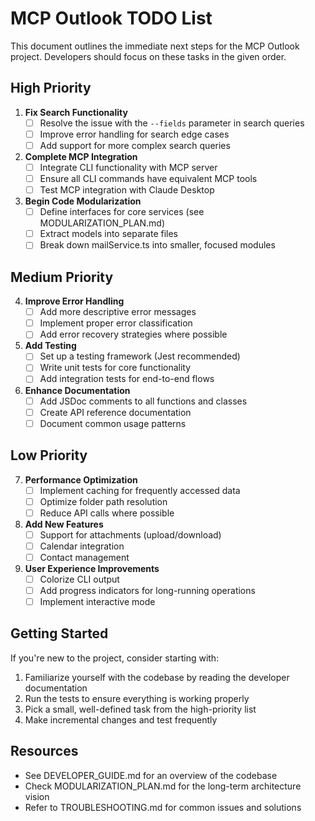 # MCP Outlook TODO List

This document outlines the immediate next steps for the MCP Outlook project. Developers should focus on these tasks in the given order.

## High Priority

1. **Fix Search Functionality**
   - [ ] Resolve the issue with the `--fields` parameter in search queries
   - [ ] Improve error handling for search edge cases
   - [ ] Add support for more complex search queries

2. **Complete MCP Integration**
   - [ ] Integrate CLI functionality with MCP server
   - [ ] Ensure all CLI commands have equivalent MCP tools
   - [ ] Test MCP integration with Claude Desktop

3. **Begin Code Modularization**
   - [ ] Define interfaces for core services (see MODULARIZATION_PLAN.md)
   - [ ] Extract models into separate files
   - [ ] Break down mailService.ts into smaller, focused modules

## Medium Priority

4. **Improve Error Handling**
   - [ ] Add more descriptive error messages
   - [ ] Implement proper error classification
   - [ ] Add error recovery strategies where possible

5. **Add Testing**
   - [ ] Set up a testing framework (Jest recommended)
   - [ ] Write unit tests for core functionality
   - [ ] Add integration tests for end-to-end flows

6. **Enhance Documentation**
   - [ ] Add JSDoc comments to all functions and classes
   - [ ] Create API reference documentation
   - [ ] Document common usage patterns

## Low Priority

7. **Performance Optimization**
   - [ ] Implement caching for frequently accessed data
   - [ ] Optimize folder path resolution
   - [ ] Reduce API calls where possible

8. **Add New Features**
   - [ ] Support for attachments (upload/download)
   - [ ] Calendar integration
   - [ ] Contact management

9. **User Experience Improvements**
   - [ ] Colorize CLI output
   - [ ] Add progress indicators for long-running operations
   - [ ] Implement interactive mode

## Getting Started

If you're new to the project, consider starting with:

1. Familiarize yourself with the codebase by reading the developer documentation
2. Run the tests to ensure everything is working properly
3. Pick a small, well-defined task from the high-priority list
4. Make incremental changes and test frequently

## Resources

- See DEVELOPER_GUIDE.md for an overview of the codebase
- Check MODULARIZATION_PLAN.md for the long-term architecture vision
- Refer to TROUBLESHOOTING.md for common issues and solutions

